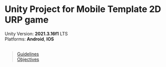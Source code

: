 <h1>Unity Project for Mobile Template 2D URP game</h1>

<div>Unity Version: <b>2021.3.16f1</b> LTS</div>
<div>Platforms: <b>Android</b>, <b>IOS</b></div>

<br>

> [Guidelines](guidelines.md)
> <br>
> [Objectives](objectives.md)
